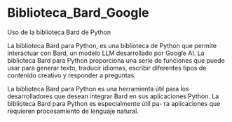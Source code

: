 # Biblioteca_Bard_Google
Uso de la biblioteca Bard de Python


La biblioteca Bard para Python, es una biblioteca de Python que permite interactuar con Bard, un modelo LLM desarrollado por Google AI. La biblioteca Bard para Python proporciona una serie de funciones que puede usar para generar texto, traducir idiomas, escribir diferentes tipos de contenido creativo y responder a preguntas.

La biblioteca Bard para Python es una herramienta útil para los desarrolladores que desean integrar Bard en sus aplicaciones Python. La biblioteca Bard para Python es especialmente útil pa- ra aplicaciones que requieren procesamiento de lenguaje natural.
